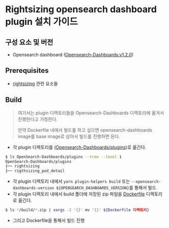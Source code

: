 # Rightsizing opensearch dashboard plugin 설치 가이드

## 구성 요소 및 버전
- Opensearch dashboard ([Opensearch-Dashboards:v1.2.0](https://github.com/opensearch-project/OpenSearch-Dashboards/tree/1.2.0))

## Prerequisites
- [rightsizing](https://github.com/tmax-cloud/install-rightsizing-opensearch-dashboard-plugin/blob/main/rightsizing) 관련 요소들

## Build
> 여기서는 plugin 디렉토리들을 Opensearch-Dashboards 디렉토리에 옮겨서 진행한다고 가정한다.
> 
> 만약 Dockerfile 내에서 빌드를 하고 싶으면 opensearch-dashboards image를 base image로 삼아서 빌드를 진행하면 된다.

- 각 plugin 디렉토리를 ([Opensearch-Dashboards/plugins](https://github.com/opensearch-project/OpenSearch-Dashboards/tree/main/plugins))로 옮긴다.

```bash
$ ls OpenSearch-Dashboards/plugins --tree --level 1
OpenSearch-Dashboards/plugins
├── rightsizing
├── rigthsizing_pod_detail
```

- 각 plugin 디렉토리 내에서 `yarn plugin-helpers build` 또는 `--opensearch-dashboards-version ${OPENSEARCH_DASHBOARDS_VERSION}`를 통해서 빌드
- 각 plugin 디렉토리 내에서 build 폴더에 저장된 zip 파일을 [Dockerfile](https://github.com/tmax-cloud/install-rightsizing-opensearch-dashboard-plugin/blob/main/Dockerfile) 디렉토리로 옮긴다.

```bash
$ ls */build/*.zip | xargs -I '{}' mv '{}' ${Dockerfile 디렉토리}
```

- 그리고 Dockerfile을 통해서 빌드 진행
